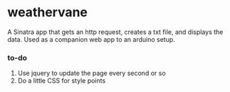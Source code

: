# weathervane

A Sinatra app that gets an http request, creates a txt file, and displays the data.
Used as a companion web app to an arduino setup.

### to-do
1. Use jquery to update the page every second or so
2. Do a little CSS for style points

